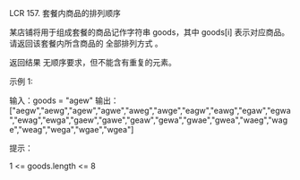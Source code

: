 LCR 157. 套餐内商品的排列顺序

某店铺将用于组成套餐的商品记作字符串 goods，其中 goods[i] 表示对应商品。请返回该套餐内所含商品的 全部排列方式 。

返回结果 无顺序要求，但不能含有重复的元素。

 

示例 1:

输入：goods = "agew"
输出：["aegw","aewg","agew","agwe","aweg","awge","eagw","eawg","egaw","egwa","ewag","ewga","gaew","gawe","geaw","gewa","gwae","gwea","waeg","wage","weag","wega","wgae","wgea"]
 

提示：

1 <= goods.length <= 8